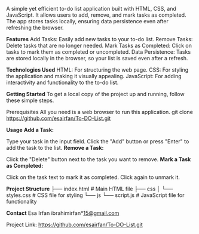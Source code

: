 A simple yet efficient to-do list application built with HTML, CSS, and JavaScript. It allows users to add, remove, and mark tasks as completed. The app stores tasks locally, ensuring data persistence even after refreshing the browser.

**Features**
Add Tasks: Easily add new tasks to your to-do list.
Remove Tasks: Delete tasks that are no longer needed.
Mark Tasks as Completed: Click on tasks to mark them as completed or uncompleted.
Data Persistence: Tasks are stored locally in the browser, so your list is saved even after a refresh.

**Technologies Used**
HTML: For structuring the web page.
CSS: For styling the application and making it visually appealing.
JavaScript: For adding interactivity and functionality to the to-do list.

**Getting Started**
To get a local copy of the project up and running, follow these simple steps.

Prerequisites
All you need is a web browser to run this application.
git clone https://github.com/esairfan/To-DO-List.git

**Usage**
**Add a Task:**

Type your task in the input field.
Click the "Add" button or press "Enter" to add the task to the list.
**Remove a Task:**

Click the "Delete" button next to the task you want to remove.
**Mark a Task as Completed:**

Click on the task text to mark it as completed. Click again to unmark it.

**Project Structure**
├── index.html        # Main HTML file
├── css
│   └── styles.css    # CSS file for styling
└── js
    └── script.js     # JavaScript file for functionality

**Contact**
Esa Irfan ibrahimirfan*15@gmail.com

Project Link: https://github.com/esairfan/To-DO-List.git


